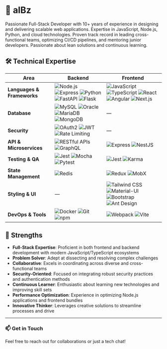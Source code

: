 # 🧌 alBz

Passionate Full-Stack Developer with 10+ years of experience in designing and delivering scalable web applications. Expertise in JavaScript, Node.js, Python, and cloud technologies. Proven track record in leading cross-functional teams, optimizing CI/CD pipelines, and mentoring junior developers. Passionate about lean solutions and continuous learning.

## 🛠️ Technical Expertise

| Area                     | Backend                                                                                     | Frontend                                          |
|--------------------------|--------------------------------------------------------------------------------------------------|--------------------------------------------------------|
| **Languages & Frameworks** | ![Node.js](https://img.shields.io/badge/-Node.js-339933?logo=nodedotjs&logoColor=white) ![Express](https://img.shields.io/badge/-Express-000000?logo=express&logoColor=white) ![Python](https://img.shields.io/badge/-Python-3776AB?logo=python&logoColor=white) ![FastAPI](https://img.shields.io/badge/-FastAPI-009688?logo=fastapi&logoColor=white) ![Flask](https://img.shields.io/badge/-Flask-000000?logo=flask&logoColor=white) | ![JavaScript](https://img.shields.io/badge/-JavaScript-F7DF1E?logo=javascript&logoColor=black) ![TypeScript](https://img.shields.io/badge/-TypeScript-3178C6?logo=typescript&logoColor=white) ![React](https://img.shields.io/badge/-React-61DAFB?logo=react&logoColor=black) ![Angular](https://img.shields.io/badge/-Angular-DD0031?logo=angular&logoColor=white) ![Next.js](https://img.shields.io/badge/-Next.js-000000?logo=nextdotjs&logoColor=white) |
| **Database**             | ![MySQL](https://img.shields.io/badge/-MySQL-4479A1?logo=mysql&logoColor=white) ![Oracle](https://img.shields.io/badge/-Oracle-F80000?logo=oracle&logoColor=white) ![MariaDB](https://img.shields.io/badge/-MariaDB-003545?logo=mariadb&logoColor=white) ![MongoDB](https://img.shields.io/badge/-MongoDB-47A248?logo=mongodb&logoColor=white) | —
| **Security**             | ![OAuth2](https://img.shields.io/badge/-OAuth2-4285F4?logo=openid&logoColor=white) ![JWT](https://img.shields.io/badge/-JWT-000000?logo=jsonwebtokens&logoColor=white) ![Rate Limiting](https://img.shields.io/badge/-Rate%20Limiting-FFC107?logo=throttling&logoColor=black) | —              |
| **API & Microservices**  | ![RESTful APIs](https://img.shields.io/badge/-RESTful%20APIs-FF6F00?logo=json&logoColor=black) ![GraphQL](https://img.shields.io/badge/-GraphQL-E10098?logo=graphql&logoColor=white) | ![Express](https://img.shields.io/badge/-Express-000000?logo=express&logoColor=white) ![NestJS](https://img.shields.io/badge/-NestJS-E0234E?logo=nestjs&logoColor=white) |
| **Testing & QA**         | ![Jest](https://img.shields.io/badge/-Jest-C21325?logo=jest&logoColor=white) ![Mocha](https://img.shields.io/badge/-Mocha-8D6748?logo=mocha&logoColor=white) ![Pytest](https://img.shields.io/badge/-Pytest-0A9EDC?logo=pytest&logoColor=white) | ![Jest](https://img.shields.io/badge/-Jest-C21325?logo=jest&logoColor=white) ![Karma](https://img.shields.io/badge/-Karma-28A745?logo=karma&logoColor=white) |
| **State Management**     | ![Redis](https://img.shields.io/badge/-Redis-DC382D?logo=redis&logoColor=white)                    | ![Redux](https://img.shields.io/badge/-Redux-764ABC?logo=redux&logoColor=white) ![MobX](https://img.shields.io/badge/-MobX-FF9955?logo=mobx&logoColor=white) |
| **Styling & UI**         | —                                                                                               | ![Tailwind CSS](https://img.shields.io/badge/-Tailwind%20CSS-06B6D4?logo=tailwindcss&logoColor=white) ![Material-UI](https://img.shields.io/badge/-Material%20UI-0081CB?logo=mui&logoColor=white) ![Bootstrap](https://img.shields.io/badge/-Bootstrap-7952B3?logo=bootstrap&logoColor=white) ![Ant Design](https://img.shields.io/badge/-Ant%20Design-0170FE?logo=ant-design&logoColor=white) |
| **DevOps & Tools**       | ![Docker](https://img.shields.io/badge/-Docker-2496ED?logo=docker&logoColor=white) ![Git](https://img.shields.io/badge/-Git-F05032?logo=git&logoColor=white) ![npm](https://img.shields.io/badge/-npm-CB3837?logo=npm&logoColor=white) | ![Webpack](https://img.shields.io/badge/-Webpack-8DD6F9?logo=webpack&logoColor=black) ![Vite](https://img.shields.io/badge/-Vite-646CFF?logo=vite&logoColor=white) |

## 💪 Strengths

- **Full-Stack Expertise**: Proficient in both frontend and backend development with modern JavaScript/TypeScript ecosystems
- **Problem Solver**: Adept at dissecting and resolving complex challenges
- **Collaborative**: Excels in coordinating across diverse and cross-functional teams
- **Security-Oriented**: Focused on integrating robust security practices and authentication methods
- **Continuous Learner**: Enthusiastic about learning new technologies and improving skill sets
- **Performance Optimization**: Experience in optimizing Node.js applications and frontend bundles
- **Innovative Thinker**: Leverages creative solutions to streamline processes and drive 

---

### 📫 Get in Touch
Feel free to reach out for collaborations or just a tech chat!

